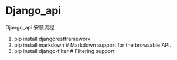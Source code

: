 # Django_api
Django_api
安裝流程
1. pip install djangorestframework
2. pip install markdown       # Markdown support for the browsable API.
3. pip install django-filter  # Filtering support
